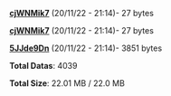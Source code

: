 [**cjWNMik7**](/data/cjWNMik7.txt) (20/11/22 - 21:14)- 27 bytes

[**cjWNMik7**](/data/cjWNMik7.txt) (20/11/22 - 21:14)- 27 bytes

[**5JJde9Dn**](/data/5JJde9Dn.txt) (20/11/22 - 21:14)- 3851 bytes

**Total Datas**: 4039

**Total Size**: 22.01 MB / 22.0 MB